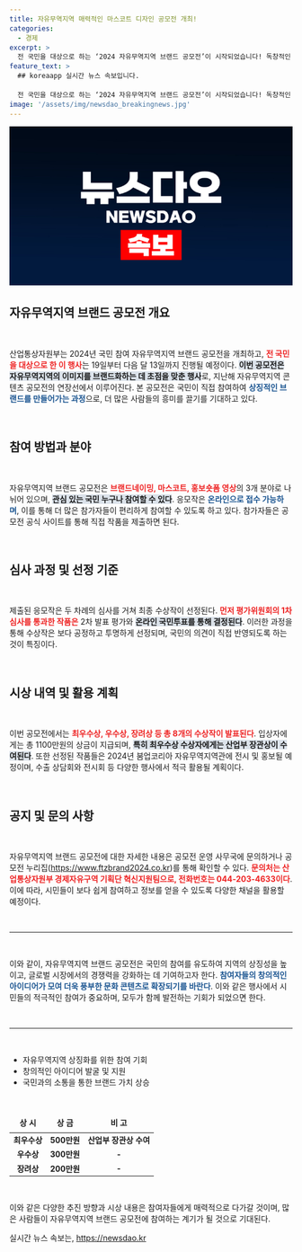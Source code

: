 ```yaml
---
title: 자유무역지역 매력적인 마스코트 디자인 공모전 개최!
categories:
  - 경제
excerpt: >
  전 국민을 대상으로 하는 ‘2024 자유무역지역 브랜드 공모전’이 시작되었습니다! 독창적인 브랜드네이밍과 마스코트, 홍보영상 아이디어를 제안하고, 직접 투표로 수상작을 결정하는 이 기회에 참여하고 상금도 받아가세요!
feature_text: >
  ## koreaapp 실시간 뉴스 속보입니다.

  전 국민을 대상으로 하는 ‘2024 자유무역지역 브랜드 공모전’이 시작되었습니다! 독창적인 브랜드네이밍과 마스코트, 홍보영상 아이디어를 제안하고, 직접 투표로 수상작을 결정하는 이 기회에 참여하고 상금도 받아가세요!
image: '/assets/img/newsdao_breakingnews.jpg'
---
```


<p><img src="/assets/img/newsdao_breakingnews.jpg" alt="koreaapp 속보" /></p>

<h2 data-ke-size="size26">자유무역지역 브랜드 공모전 개요</h2>

<p data-ke-size="size16">&nbsp;</p>

<p>산업통상자원부는 2024년 국민 참여 자유무역지역 브랜드 공모전을 개최하고, <b><span style="color: #ee2323;">전 국민을 대상으로 한 이 행사</span></b>는 19일부터 다음 달 13일까지 진행될 예정이다. <b><span style="background-color: #21538527;">이번 공모전은 자유무역지역의 이미지를 브랜드화하는 데 초점을 맞춘 행사</span></b>로, 지난해 자유무역지역 콘텐츠 공모전의 연장선에서 이루어진다. 본 공모전은 국민이 직접 참여하여 <b><span style="color: #1a5490;">상징적인 브랜드를 만들어가는 과정</span></b>으로, 더 많은 사람들의 흥미를 끌기를 기대하고 있다.</p>

<p data-ke-size="size16">&nbsp;</p>

<h2 data-ke-size="size26">참여 방법과 분야</h2>

<p data-ke-size="size16">&nbsp;</p>

<p>자유무역지역 브랜드 공모전은 <b><span style="color: #ee2323;">브랜드네이밍, 마스코트, 홍보숏폼 영상</span></b>의 3개 분야로 나뉘어 있으며, <b><span style="background-color: #21538527;">관심 있는 국민 누구나 참여할 수 있다</span></b>. 응모작은 <b><span style="color: #1a5490;">온라인으로 접수 가능하며</span></b>, 이를 통해 더 많은 참가자들이 편리하게 참여할 수 있도록 하고 있다. 참가자들은 공모전 공식 사이트를 통해 직접 작품을 제출하면 된다.</p>

<p data-ke-size="size16">&nbsp;</p>

<h2 data-ke-size="size26">심사 과정 및 선정 기준</h2>

<p data-ke-size="size16">&nbsp;</p>

<p>제출된 응모작은 두 차례의 심사를 거쳐 최종 수상작이 선정된다. <b><span style="color: #ee2323;">먼저 평가위원회의 1차 심사를 통과한 작품은</span></b> 2차 발표 평가와 <b><span style="background-color: #21538527;">온라인 국민투표를 통해 결정된다</span></b>. 이러한 과정을 통해 수상작은 보다 공정하고 투명하게 선정되며, 국민의 의견이 직접 반영되도록 하는 것이 특징이다.</p>

<p data-ke-size="size16">&nbsp;</p>

<h2 data-ke-size="size26">시상 내역 및 활용 계획</h2>

<p data-ke-size="size16">&nbsp;</p>

<p>이번 공모전에서는 <b><span style="color: #ee2323;">최우수상, 우수상, 장려상 등 총 8개의 수상작이 발표된다</span></b>. 입상자에게는 총 1100만원의 상금이 지급되며, <b><span style="background-color: #21538527;">특히 최우수상 수상자에게는 산업부 장관상이 수여된다</span></b>. 또한 선정된 작품들은 2024년 붐업코리아 자유무역지역관에 전시 및 홍보될 예정이며, 수출 상담회와 전시회 등 다양한 행사에서 적극 활용될 계획이다.</p>

<p data-ke-size="size16">&nbsp;</p>

<h2 data-ke-size="size26">공지 및 문의 사항</h2>

<p data-ke-size="size16">&nbsp;</p>

<p>자유무역지역 브랜드 공모전에 대한 자세한 내용은 공모전 운영 사무국에 문의하거나 공모전 누리집(<a href="https://www.ftzbrand2024.co.kr">https://www.ftzbrand2024.co.kr</a>)를 통해 확인할 수 있다. <b><span style="color: #ee2323;">문의처는 산업통상자원부 경제자유구역 기획단 혁신지원팀으로, 전화번호는 044-203-4633이다</span></b>. 이에 따라, 시민들이 보다 쉽게 참여하고 정보를 얻을 수 있도록 다양한 채널을 활용할 예정이다.</p>

<p data-ke-size="size16">&nbsp;</p>

<hr />

<p data-ke-size="size16">&nbsp;</p>

<p>이와 같이, 자유무역지역 브랜드 공모전은 국민의 참여를 유도하여 지역의 상징성을 높이고, 글로벌 시장에서의 경쟁력을 강화하는 데 기여하고자 한다. <b><span style="color: #1a5490;">참여자들의 창의적인 아이디어가 모여 더욱 풍부한 문화 콘텐츠로 확장되기를 바란다</span></b>. 이와 같은 행사에서 시민들의 적극적인 참여가 중요하며, 모두가 함께 발전하는 기회가 되었으면 한다.</p>

<p data-ke-size="size16">&nbsp;</p>

<hr>

<p data-ke-size="size16">&nbsp;</p>

<ul>
  <li>자유무역지역 상징화를 위한 참여 기회</li>
  <li>창의적인 아이디어 발굴 및 지원</li>
  <li>국민과의 소통을 통한 브랜드 가치 상승</li>
</ul>

<p data-ke-size="size16">&nbsp;</p>

<table style="width: 100%;">
  <thead>
    <tr>
      <td style="text-align: center; height: 30px;"><b>상 시</b></td>
      <td style="text-align: center; height: 30px;"><b>상 금</b></td>
      <td style="text-align: center; height: 30px;"><b>비 고</b></td>
    </tr>
  </thead>
  <tbody>
    <tr>
      <td style="text-align: center; height: 17px;"><b>최우수상</b></td>
      <td style="text-align: center; height: 17px;"><b>500만원</b></td>
      <td style="text-align: center; height: 17px;"><b>산업부 장관상 수여</b></td>
    </tr>
    <tr>
      <td style="text-align: center; height: 17px;"><b>우수상</b></td>
      <td style="text-align: center; height: 17px;"><b>300만원</b></td>
      <td style="text-align: center; height: 17px;"><b>-</b></td>
    </tr>
    <tr>
      <td style="text-align: center; height: 17px;"><b>장려상</b></td>
      <td style="text-align: center; height: 17px;"><b>200만원</b></td>
      <td style="text-align: center; height: 17px;"><b>-</b></td>
    </tr>
  </tbody>
</table>

<p data-ke-size="size16">&nbsp;</p>

<p>이와 같은 다양한 추진 방향과 시상 내용은 참여자들에게 매력적으로 다가갈 것이며, 많은 사람들이 자유무역지역 브랜드 공모전에 참여하는 계기가 될 것으로 기대된다.</p>
실시간 뉴스 속보는, <a href="https://newsdao.kr" rel="dofollow">https://newsdao.kr</a>


